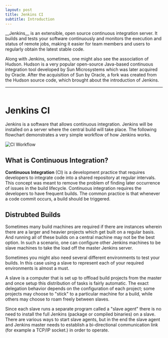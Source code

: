 ```yaml
---
layout: post
title: Jenkins CI
subtitle: Introduction
---
```


<div style="border-bottom:1px solid black">
<p>
__Jenkins__ is an extensible, open source continuous integration server. It builds and tests your software continuously and monitors the execution and status of remote jobs, making it easier for team members and users to regularly obtain the latest stable code.

Along with Jenkins, sometimes, one might also see the association of Hudson. Hudson is a very popular open-source Java-based continuous integration tool developed by Sun Microsystems which was later acquired by Oracle. After the acquisition of Sun by Oracle, a fork was created from the Hudson source code, which brought about the introduction of Jenkins.
</p>
</div>
<br>

# Jenkins CI

Jenkins is a software that allows continuous integration. Jenkins will be installed on a server where the central build will take place. The following flowchart demonstrates a very simple workflow of how Jenkins works.

![CI Workflow](https://www.tutorialspoint.com/jenkins/images/why_jenkins.jpg)


## What is Continuous Integration?

__Continuous Integration__ (CI) is a development practice that requires developers to integrate code into a shared repository at regular intervals. This concept was meant to remove the problem of finding later occurrence of issues in the build lifecycle. Continuous integration requires the developers to have frequent builds. The common practice is that whenever a code commit occurs, a build should be triggered.


## Distrubted Builds

Sometimes many build machines are required if there are instances wherein there are a larger and heavier projects which get built on a regular basis. And running all of these builds on a central machine may not be the best option. In such a scenario, one can configure other Jenkins machines to be slave machines to take the load off the master Jenkins server.

Sometimes you might also need several different environments to test your builds. In this case using a slave to represent each of your required environments is almost a must.

A slave is a computer that is set up to offload build projects from the master and once setup this distribution of tasks is fairly automatic. The exact delegation behavior depends on the configuration of each project; some projects may choose to "stick" to a particular machine for a build, while others may choose to roam freely between slaves.

Since each slave runs a separate program called a "slave agent" there is no need to install the full Jenkins (package or compiled binaries) on a slave. There are various ways to start slave agents, but in the end the slave agent and Jenkins master needs to establish a bi-directional communication link (for example a TCP/IP socket.) in order to operate.


